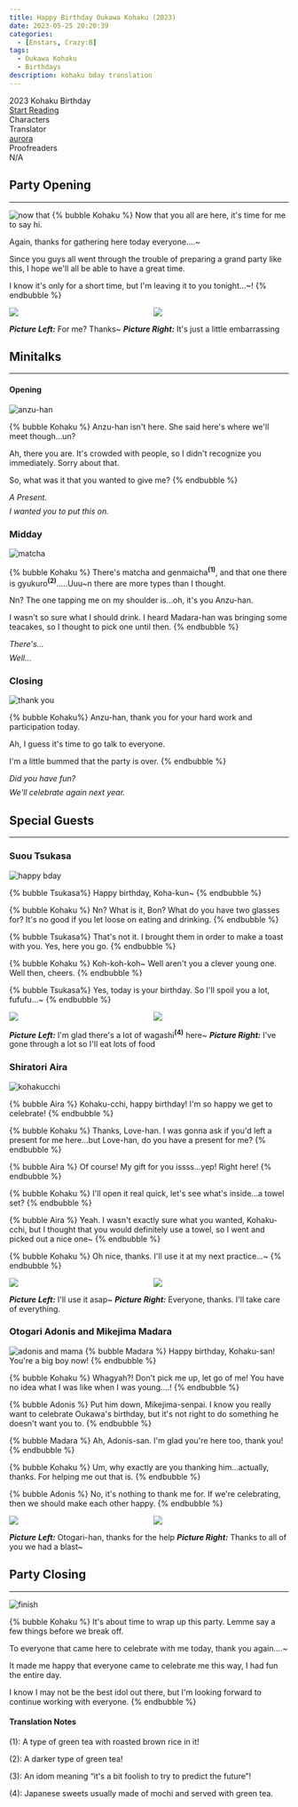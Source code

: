```yaml
---
title: Happy Birthday Oukawa Kohaku (2023)
date: 2023-05-25 20:20:39
categories:
  - [Enstars, Crazy:B]
tags:
  - Oukawa Kohaku
  - Birthdays
description: kohaku bday translation
---
```


<div class="preview-wrapper reverse" style="--storyColor: #hex;--storyColor-rgb: r,g,b;--storyColor-h: hue;--storyColor-s: saturation%;--storyColor-l: lightness%;">
  <div class="grid-wrapper">
      <div class="preview-background" style="background-image: url('https://cdn.discordapp.com/attachments/1110345002015535124/1111457814108454912/IMG_4926.png')"></div>
      <div class="preview-box" style="background: calc(var(--card-background) + 2%)">
          <div class="title-area">
              <div class="title-area__title">2023 Kohaku Birthday</div>
              <div class="title-area__start"><a href="/2023/05/25/haku-bday-2023/">Start Reading</a></div>
          </div>
          <div class="info-area">
              <div class="info">
                  <div class="info-item characters">
                      <div class="label">
                          Characters
                      </div>
                      <div class="value">
                      <a href="/tags/Oukawa-Kohaku/" character="Kohaku" title="Kohaku"></a>
                      <a href="/tags/Shiratori-Aira/" character="Aira" title="Aira"></a>
                      <a href="/tags/Suou-Tsukasa/" character="Tsukasa" title="Tsukasa"></a>
                      <a href="/tags/Otogari-Adonis/" character="Adonis" title="Adonis"></a>
                      <a href="/tags/Mikejima-Madara/" character="Madara" title="Madara"></a>
                        <!-- 
                          <a href="/tags/[CHARACTER_LAST_NAME]-[CHARACTER_FIRST_NAME]/" character="[CHARACTER_FIRST_AME]" title="[CHARACTER_FIRST_NAME]"></a>
                         -->
                         <!-- COPY AND PASTE THE ABOVE FOR EACH CHARACTER THAT APPEARS IN THE STORY -->
                      </div>
                  </div>
                  <div class="info-item tl">
                      <div class="label">
                          Translator
                      </div>
                      <div class="value">
                          <a href="https://twitter.com/azurecrystalz">aurora</a>
                      </div>
                  </div>
                  <div class="info-item pr">
                      <div class="label">
                          Proofreaders
                      </div>
                      <div class="value">
                          N/A
                      </div>
                  </div>
              </div>
          </div>
      </div>
  </div>
</div>

<!-- more -->

<div style="margin-top: 3%">
  <style>
    .hint--error.hint--top-left:before, .hint--error.hint--top-right:before, .hint--error.hint--top:before {
    border-top-color: #6a3446;
    }
    .hint--error:after {
    background-color: #6a3446;
    text-shadow: 0 -1px 0px #592726;
    }
    [character] {
      --dark-mode: hsl(var(--hue), 30%, 30%);
      display: flex;
    }
    [character]::before {
      position: absolute;
      margin-left: 75px;
    }
    [character] p {
      max-width: calc(100% - 75px);
      margin-left: 75px;
      color: inherit;
    }
    :root[theme='dark'] [character] p {
      background: var(--dark-mode);
    }
    :root[theme='dark'] [character] p .thought {
      color: #9f9fff;
    }
    :root[theme='light'] [character] p {
      background: var(--light-mode);
    }
    [character] p:first-child {
      margin-top: 20px;
      border-top-left-radius: 0px;
    }
    [character] p:first-child::before {
      position: absolute;
      left: 0;
    }
    [character]::after {
      display: none;
      left: 65px;
      top: 37px;
    }
    .msr-narration {
      display: flex;
      align-items: center;
      margin: 20px 0px;
      gap: 5px;
    }
    .msr-narration::before {
      content: "";
      display: inline-block;
      background: var(--article-text);
      height: 1px;
      width: 15%;
    }
    .msr-narration p {
      margin: 0;
    }
    .msr-line {
      margin-bottom:10px;
    }
    .photos {
         display: grid;
    grid-template-columns: 1fr 1fr;
    column-gap: 15px;
    }
    @media (max-width: 650px) {
    [character] p {
        margin:0 0 .4em 65px;
        padding: .72em;
        margin-left: 55px !important;
    }
    [character]::before,[character][hidden]::before,[character][unknown]::before {
        margin-left: 70px;
        margin-left: 55px !important;
    }
}    
.minitalk {
    display: flex !important;
    flex-direction: column;
    gap: 8px;
    transition: .15s all ease;
}
.minitalk-option_content {
    display: none;
    padding: 8px 0 0px;
}
.use-motion .post-block, .use-motion .pagination, .use-motion .comments {
    visibility: hidden;
}
[character="Anzu"] {
  --color: #ffb6da;
  --hue: 330.4;
  --name: "Anzu";
  --charahead: url("https://cdn.jsdelivr.net/gh/toujokaname/images@main/icons/anzu_charahead.png");
}    
  </style>

## Party Opening

---

![now that](https://64.media.tumblr.com/01afe0dce91af2172ade23bba5439e48/ecc58ea21b829168-97/s2048x3072/133a6863319c1c528bb8faf8396498b90e1067a9.pnj)
{% bubble Kohaku %}
  Now that you all are here, it's time for me to say hi.
  
  Again, thanks for gathering here today everyone....~
  
  Since you guys all went through the trouble of preparing a grand party like this, I hope we'll all be able to have a great time.
  
  I know it's only for a short time, but I'm leaving it to you tonight...~!
{% endbubble %}

<div class="photos">
  <img src="https://64.media.tumblr.com/02f6f276f50af2e050aff8581a9586ab/ecc58ea21b829168-db/s2048x3072/0a6cfa5ce68090aba491748fc79ab3d560e9e274.pnj">
  <img src="https://64.media.tumblr.com/ef9848de5aede7185f9689a13fc7e3a2/ecc58ea21b829168-92/s2048x3072/b4bb08c604b95b8f1a1a8869c2d897064e92f8ee.pnj">
</div>

**_Picture Left:_** For me? Thanks~
**_Picture Right:_** It's just a little embarrassing

## Minitalks

---

#### Opening

![anzu-han](https://64.media.tumblr.com/04b8b9abfb4e738098e45256f121ab6f/549529c56c7a8a89-a5/s2048x3072/dac4a97e7623307e93de2d7b0d92a2b1e0afdc5a.pnj)

{% bubble Kohaku %}
  Anzu-han isn't here. She said here's where we'll meet though...un?
  
  Ah, there you are. It's crowded with people, so I didn't recognize you immediately. Sorry about that.
  
  So, what was it that you wanted to give me?
{% endbubble %}

<div class="minitalk" character="Anzu">
  <div class="minitalk-option">
    <div class="minitalk-option_header tab-header__open"><i>A Present.</i></div>
      <div class="minitalk-option_content" style="display: none;">
        <div class="msr-unit" character="Kohaku">
          <div class="msr-icon">
            <div class="msr-icon__wrapper">
              <div class="msr-icon__base"></div>
            </div>
          </div>
          <div class="msr-name"></div>
          <div class="msr-line">
            <p>These are one of those cute stuffed animals, right？Did you make this, Anzu-han？</p>
            <p>My names written on the cookie. It's soft, I really like it. Thanks...♪</p>
          </div>
        </div>
      </div>
    </div>
    <div class="minitalk-option">
    <div class="minitalk-option_header tab-header__open"><i>I wanted you to put this on.</i></div>
      <div class="minitalk-option_content" style="display: none;">
        <div class="msr-unit" character="Kohaku" attribute="">
          <div class="msr-icon">
            <div class="msr-icon__wrapper">
              <div class="msr-icon__base"></div>
            </div>
          </div>
          <div class="msr-name"></div>
          <div class="msr-line">
            <p>This stuffed bear? ....Fuun, looks like I can pin it to my clothes.
            </p>
            <p>
            If you say so, Anzu-han, then I'll do that. But, can we wait until we take a look around a bit more?
            </p>
          </div>
        </div>
      </div>
    </div>
  </div>
</div>

### Midday

![matcha](https://64.media.tumblr.com/961b950b4a7e4b2b63cc11a5086f98da/549529c56c7a8a89-9b/s2048x3072/eef350f85d1a0241f6a11ecbbd152c5dbe85b94b.pnj)

{% bubble Kohaku %}
  There's matcha and genmaicha<sup>**(1)**</sup>, and that one there is gyukuro<sup>**(2)**</sup>.....Uuu~n there are more types than I thought.
  
  Nn? The one tapping me on my shoulder is...oh, it's you Anzu-han.
  
  I wasn't so sure what I should drink. I heard Madara-han was bringing some teacakes, so I thought to pick one until then.
{% endbubble %}

<div class="minitalk" character="Anzu">
  <div class="minitalk-option">
    <div class="minitalk-option_header tab-header__open"><i>There's...</i></div>
      <div class="minitalk-option_content" style="display: none;">
        <div class="msr-unit" character="Kohaku">
          <div class="msr-icon">
            <div class="msr-icon__wrapper">
              <div class="msr-icon__base"></div>
            </div>
          </div>
          <div class="msr-name"></div>
          <div class="msr-line">
            <p>Did everyone from "Kaori" make this?</p>
            <p>Koh-koh-koh~ So that's why there's so much different teas. They must've put in a lot of effort to prepare it. I'll be sure to thank them later...♪</p>
          </div>
        </div>
      </div>
    </div>
    <div class="minitalk-option">
    <div class="minitalk-option_header tab-header__open"><i>Well...</i></div>
      <div class="minitalk-option_content" style="display: none;">
        <div class="msr-unit" character="Kohaku" attribute="">
          <div class="msr-icon">
            <div class="msr-icon__wrapper">
              <div class="msr-icon__base"></div>
            </div>
          </div>
          <div class="msr-name"></div>
          <div class="msr-line">
            <p>Madara-han made a bunch of sweets for me？
            </p>
            <p>
            He wants me to eat a lot so I can grow...but how big can you even get when eating wagashi? Haa, I'll get going now.
            </p>
          </div>
        </div>
      </div>
    </div>
  </div>

### Closing

![thank you](https://64.media.tumblr.com/112972f9692413e267f78b499745e2b6/549529c56c7a8a89-e7/s2048x3072/3c5bd0aa935f1d9f648c8527081116ec61c662a2.pnj)

{% bubble Kohaku%}
  Anzu-han, thank you for your hard work and participation today.
  
  Ah, I guess it's time to go talk to everyone.
  
  I'm a little bummed that the party is over.
{% endbubble %}

<div class="minitalk" character="Anzu">
  <div class="minitalk-option">
    <div class="minitalk-option_header tab-header__open"><i>Did you have fun?</i></div>
      <div class="minitalk-option_content" style="display: none;">
        <div class="msr-unit" character="Kohaku">
          <div class="msr-icon">
            <div class="msr-icon__wrapper">
              <div class="msr-icon__base"></div>
            </div>
          </div>
          <div class="msr-name"></div>
          <div class="msr-line">
            <p>Heck yeah. I ate plenty of good food, and I was able to talk to Love-han and everyone else....</p>
            <p>Rinne-han said he was gonna throw me up in the air, and I had to think of what I was gonna do. Well, it was a moment to remember.</p>
          </div>
        </div>
      </div>
    </div>
    <div class="minitalk-option">
    <div class="minitalk-option_header tab-header__open"><i>We'll celebrate again next year.</i></div>
      <div class="minitalk-option_content" style="display: none;">
        <div class="msr-unit" character="Kohaku" attribute="">
          <div class="msr-icon">
            <div class="msr-icon__wrapper">
              <div class="msr-icon__base"></div>
            </div>
          </div>
          <div class="msr-name"></div>
          <div class="msr-line">
            <p>Koh koh koh♪ If you start talking about next year now, the devil will laugh at ya<sup>**(3)**</sup>
            </p>
            <p>
            But, you're right. I'll give it my all so that next year, we can spend our time like this again.
            </p>
          </div>
        </div>
      </div>
    </div>
  </div>

## Special Guests

---

### Suou Tsukasa

![happy bday](https://64.media.tumblr.com/55c8e12cf3494e426e3925f55212b6a7/25bdc30f8ee434be-e1/s2048x3072/baf7c15e9e2381d01c9074c30679f896042ad2f5.pnj)

{% bubble Tsukasa%}
  Happy birthday, Koha-kun~
{% endbubble %}

{% bubble Kohaku %}
  Nn? What is it, Bon? What do you have two glasses for? It's no good if you let loose on eating and drinking.
{% endbubble %}

{% bubble Tsukasa%}
  That's not it. I brought them in order to make a toast with you. Yes, here you go.
{% endbubble %}

{% bubble Kohaku %}
  Koh-koh-koh~ Well aren't you a clever young one. Well then, cheers.
{% endbubble %}

{% bubble Tsukasa%}
  Yes, today is your birthday. So I'll spoil you a lot, fufufu...~
{% endbubble %}

<div class="photos">
  <img src="https://64.media.tumblr.com/d572224697767dd68ac5f2b7bc9df66d/25bdc30f8ee434be-18/s2048x3072/17ee9eda91ccbf25f59651426b9a93a7fa7f2444.pnj">
  <img src="https://64.media.tumblr.com/e1901a7e88d448f68ac097f5eb271b48/25bdc30f8ee434be-c0/s2048x3072/b64cf5456ca9a24bd6beb50fe3cb5222ac1ebfcc.pnj">
</div>

**_Picture Left:_** I'm glad there's a lot of wagashi<sup>**(4)**</sup> here~
**_Picture Right:_** I've gone through a lot so I'll eat lots of food

### Shiratori Aira

![kohakucchi](https://64.media.tumblr.com/26637f8ede0db3975e0a8fa852fa6f84/49bbcbc28f31cf08-10/s2048x3072/5dacc1fb3bf84a50c027fc31692a1ae8cf32282a.pnj)

{% bubble Aira %}
  Kohaku-cchi, happy birthday! I'm so happy we get to celebrate!
{% endbubble %}

{% bubble Kohaku %}
  Thanks, Love-han. I was gonna ask if you'd left a present for me here...but Love-han, do you have a present for me?
{% endbubble %}

{% bubble Aira %}
  Of course! My gift for you issss...yep! Right here!
{% endbubble %}

{% bubble Kohaku %}
  I'll open it real quick, let's see what's inside...a towel set?
{% endbubble %}

{% bubble Aira %}
  Yeah. I wasn't exactly sure what you wanted, Kohaku-cchi, but I thought that you would definitely use a towel, so I went and picked out a nice one~
{% endbubble %}

{% bubble Kohaku %}
  Oh nice, thanks. I'll use it at my next practice...~
{% endbubble %}

<div class="photos">
  <img src="https://64.media.tumblr.com/15cdec08a7981ee46c507d249b7dea82/49bbcbc28f31cf08-24/s2048x3072/3cf9182c9093d57a744cea3597be04d451589a03.pnj">
  <img src="https://64.media.tumblr.com/d23cecf6c5c5c10b7ae5bb23652860ad/49bbcbc28f31cf08-f8/s2048x3072/046bc486374262eb2924903821c65efd568d7f78.pnj">
</div>

**_Picture Left:_** I'll use it asap~
**_Picture Right:_** Everyone, thanks. I'll take care of everything.

### Otogari Adonis and Mikejima Madara

![adonis and mama](https://64.media.tumblr.com/0262a1f00b2fab0f4c7143c0b17ffe11/f32ccba4e7042d38-b4/s2048x3072/e1c8a630c23d91ba2ea269722b334ad22030cf65.pnj)
{% bubble Madara %}
  Happy birthday, Kohaku-san! You're a big boy now!
{% endbubble %}

{% bubble Kohaku %}
  Whagyah?! Don't pick me up, let go of me! You have no idea what I was like when I was young....!
{% endbubble %}

{% bubble Adonis %}
  Put him down, Mikejima-senpai. I know you really want to celebrate Oukawa's birthday, but it's not right to do something he doesn't want you to.
{% endbubble %}

{% bubble Madara %}
  Ah, Adonis-san. I'm glad you're here too, thank you!
{% endbubble %}

{% bubble Kohaku %}
  Um, why exactly are you thanking him...actually, thanks. For helping me out that is.
{% endbubble %}

{% bubble Adonis %}
  No, it's nothing to thank me for. If we're celebrating, then we should make each other happy.
{% endbubble %}

<div class="photos">
  <img src="https://64.media.tumblr.com/f34653758bf6881cbfbd538a7d71b7f8/f32ccba4e7042d38-be/s2048x3072/09b25c4fbd77a8d975c28841e10a7bbaf956be3a.pnj">
  <img src="https://64.media.tumblr.com/f9d2668988722b5e494c565d95428a55/f32ccba4e7042d38-be/s2048x3072/f6ce5015f73aa84ebb987fe8612658d77d3c5bdd.pnj">
</div>

**_Picture Left:_** Otogari-han, thanks for the help
**_Picture Right:_** Thanks to all of you we had a blast~

## Party Closing

---

![finish](https://64.media.tumblr.com/7a055234c6086fdd0c6b1d3125253de5/3cfe216ef7e7baee-fa/s2048x3072/56039e093bb71dd77751111dfb5a23ef81dbd01b.pnj)

{% bubble Kohaku %}
  It's about time to wrap up this party. Lemme say a few things before we break off.

  To everyone that came here to celebrate with me today, thank you again....~

  It made me happy that everyone came to celebrate me this way, I had fun the entire day.

  I know I may not be the best idol out there, but I'm looking forward to continue working with everyone.
{% endbubble %}

<!-- Translation Notes -->

<h4>Translation Notes</h4>

(1): A type of green tea with roasted brown rice in it!

(2): A darker type of green tea!

(3): An idom meaning “it's a bit foolish to try to predict the future”!

(4): Japanese sweets usually made of mochi and served with green tea.

  <!-- CONTENT GOES HERE -->

  <!-- 
  SPEECH BUBBLE FORMAT: 
  {% bubble [CHARACTER_FIRST_NAME] [ATTRIBUTE(optional)]}
    DIALOGUE TEXT HERE

    ADD A LINE SPACE FOR A NEW LINE

    <th>EMBED THOUGHT DIALOGUE WITH THESE TAGS</th>
  {% endbubble %}
  -->
  </div>
